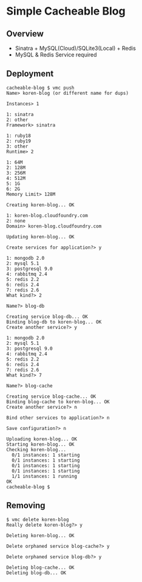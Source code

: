 # Simple Cacheable Blog

## Overview

- Sinatra + MySQL(Cloud)/SQLite3(Local) + Redis
- MySQL & Redis Service required

## Deployment

	cacheable-blog $ vmc push
	Name> koren-blog (or different name for dups)

	Instances> 1
	
	1: sinatra
	2: other
	Framework> sinatra
	
	1: ruby18
	2: ruby19
	3: other
	Runtime> 2
	
	1: 64M
	2: 128M
	3: 256M
	4: 512M
	5: 1G
	6: 2G
	Memory Limit> 128M
	
	Creating koren-blog... OK
	
	1: koren-blog.cloudfoundry.com
	2: none
	Domain> koren-blog.cloudfoundry.com
	
	Updating koren-blog... OK
	
	Create services for application?> y
	
	1: mongodb 2.0
	2: mysql 5.1
	3: postgresql 9.0
	4: rabbitmq 2.4
	5: redis 2.2
	6: redis 2.4
	7: redis 2.6
	What kind?> 2
	
	Name?> blog-db
	
	Creating service blog-db... OK
	Binding blog-db to koren-blog... OK
	Create another service?> y
	
	1: mongodb 2.0
	2: mysql 5.1
	3: postgresql 9.0
	4: rabbitmq 2.4
	5: redis 2.2
	6: redis 2.4
	7: redis 2.6
	What kind?> 7
	
	Name?> blog-cache
	
	Creating service blog-cache... OK
	Binding blog-cache to koren-blog... OK
	Create another service?> n
	
	Bind other services to application?> n
	
	Save configuration?> n
	
	Uploading koren-blog... OK
	Starting koren-blog... OK
	Checking koren-blog...
	  0/1 instances: 1 starting
	  0/1 instances: 1 starting
	  0/1 instances: 1 starting
	  0/1 instances: 1 starting
	  1/1 instances: 1 running
	OK
	cacheable-blog $

## Removing

	$ vmc delete koren-blog
	Really delete koren-blog?> y
	
	Deleting koren-blog... OK

	Delete orphaned service blog-cache?> y
	
	Delete orphaned service blog-db?> y
	
	Deleting blog-cache... OK
	Deleting blog-db... OK